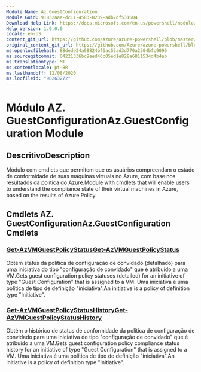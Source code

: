 ```yaml
---
Module Name: Az.GuestConfiguration
Module Guid: 91832aaa-dc11-4583-8239-adb7df531604
Download Help Link: https://docs.microsoft.com/en-us/powershell/module/az.guestconfiguration
Help Version: 1.0.0.0
Locale: en-US
content_git_url: https://github.com/Azure/azure-powershell/blob/master/src/GuestConfiguration/GuestConfiguration/help/Az.GuestConfiguration.md
original_content_git_url: https://github.com/Azure/azure-powershell/blob/master/src/GuestConfiguration/GuestConfiguration/help/Az.GuestConfiguration.md
ms.openlocfilehash: 88dede24a98824bf6ac55ad3d770a2304bfc9096
ms.sourcegitcommit: 04221336bc9eed46c05ed1e828a6811534d4b4ab
ms.translationtype: MT
ms.contentlocale: pt-BR
ms.lasthandoff: 12/08/2020
ms.locfileid: "98263272"
---
```

# <span data-ttu-id="73230-101">Módulo AZ. GuestConfiguration</span><span class="sxs-lookup"><span data-stu-id="73230-101">Az.GuestConfiguration Module</span></span>
## <span data-ttu-id="73230-102">Descritivo</span><span class="sxs-lookup"><span data-stu-id="73230-102">Description</span></span>
<span data-ttu-id="73230-103">Módulo com cmdlets que permitem que os usuários compreendam o estado de conformidade de suas máquinas virtuais no Azure, com base nos resultados da política do Azure.</span><span class="sxs-lookup"><span data-stu-id="73230-103">Module with cmdlets that will enable users to understand the compliance state of their virtual machines in Azure, based on the results of Azure Policy.</span></span>

## <span data-ttu-id="73230-104">Cmdlets AZ. GuestConfiguration</span><span class="sxs-lookup"><span data-stu-id="73230-104">Az.GuestConfiguration Cmdlets</span></span>
### [<span data-ttu-id="73230-105">Get-AzVMGuestPolicyStatus</span><span class="sxs-lookup"><span data-stu-id="73230-105">Get-AzVMGuestPolicyStatus</span></span>](Get-AzVMGuestPolicyStatus.md)
<span data-ttu-id="73230-106">Obtém status da política de configuração de convidado (detalhado) para uma iniciativa do tipo "configuração de convidado" que é atribuído a uma VM.</span><span class="sxs-lookup"><span data-stu-id="73230-106">Gets guest configuration policy statuses (detailed) for an initiative of type "Guest Configuration" that is assigned to a VM.</span></span>
<span data-ttu-id="73230-107">Uma iniciativa é uma política de tipo de definição "iniciativa".</span><span class="sxs-lookup"><span data-stu-id="73230-107">An initiative is a policy of definition type "Initiative".</span></span>

### [<span data-ttu-id="73230-108">Get-AzVMGuestPolicyStatusHistory</span><span class="sxs-lookup"><span data-stu-id="73230-108">Get-AzVMGuestPolicyStatusHistory</span></span>](Get-AzVMGuestPolicyStatusHistory.md)
<span data-ttu-id="73230-109">Obtém o histórico de status de conformidade da política de configuração de convidado para uma iniciativa do tipo "configuração de convidado" que é atribuído a uma VM.</span><span class="sxs-lookup"><span data-stu-id="73230-109">Gets guest configuration policy compliance status history for an initiative of type "Guest Configuration" that is assigned to a VM.</span></span>
<span data-ttu-id="73230-110">Uma iniciativa é uma política de tipo de definição "iniciativa".</span><span class="sxs-lookup"><span data-stu-id="73230-110">An initiative is a policy of definition type "Initiative".</span></span>

